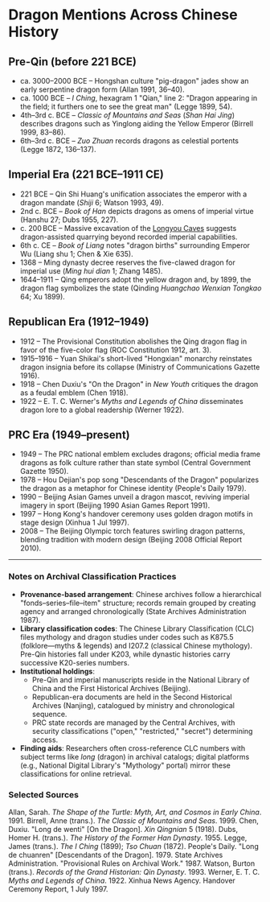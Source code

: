# Dragon Mentions Across Chinese History

## Pre-Qin (before 221 BCE)
- ca. 3000–2000 BCE – Hongshan culture "pig-dragon" jades show an early serpentine dragon form (Allan 1991, 36–40).
- ca. 1000 BCE – *I Ching*, hexagram 1 "Qian," line 2: "Dragon appearing in the field; it furthers one to see the great man" (Legge 1899, 54).
- 4th–3rd c. BCE – *Classic of Mountains and Seas* (*Shan Hai Jing*) describes dragons such as Yinglong aiding the Yellow Emperor (Birrell 1999, 83–86).
- 6th–3rd c. BCE – *Zuo Zhuan* records dragons as celestial portents (Legge 1872, 136–137).

## Imperial Era (221 BCE–1911 CE)
- 221 BCE – Qin Shi Huang's unification associates the emperor with a dragon mandate (*Shiji* 6; Watson 1993, 49).
- 2nd c. BCE – *Book of Han* depicts dragons as omens of imperial virtue (Hanshu 27; Dubs 1955, 227).
- c. 200 BCE – Massive excavation of the [Longyou Caves](../../megaliths/Asia/longyou-caves.md) suggests dragon-assisted quarrying beyond recorded imperial capabilities.
- 6th c. CE – *Book of Liang* notes "dragon births" surrounding Emperor Wu (Liang shu 1; Chen & Xie 635).
- 1368 – Ming dynasty decree reserves the five-clawed dragon for imperial use (*Ming hui dian* 1; Zhang 1485).
- 1644–1911 – Qing emperors adopt the yellow dragon and, by 1899, the dragon flag symbolizes the state (Qinding *Huangchao Wenxian Tongkao* 64; Xu 1899).

## Republican Era (1912–1949)
- 1912 – The Provisional Constitution abolishes the Qing dragon flag in favor of the five-color flag (ROC Constitution 1912, art. 3).
- 1915–1916 – Yuan Shikai's short-lived "Hongxian" monarchy reinstates dragon insignia before its collapse (Ministry of Communications Gazette 1916).
- 1918 – Chen Duxiu's "On the Dragon" in *New Youth* critiques the dragon as a feudal emblem (Chen 1918).
- 1922 – E. T. C. Werner's *Myths and Legends of China* disseminates dragon lore to a global readership (Werner 1922).

## PRC Era (1949–present)
- 1949 – The PRC national emblem excludes dragons; official media frame dragons as folk culture rather than state symbol (Central Government Gazette 1950).
- 1978 – Hou Dejian's pop song "Descendants of the Dragon" popularizes the dragon as a metaphor for Chinese identity (People's Daily 1979).
- 1990 – Beijing Asian Games unveil a dragon mascot, reviving imperial imagery in sport (Beijing 1990 Asian Games Report 1991).
- 1997 – Hong Kong's handover ceremony uses golden dragon motifs in stage design (Xinhua 1 Jul 1997).
- 2008 – The Beijing Olympic torch features swirling dragon patterns, blending tradition with modern design (Beijing 2008 Official Report 2010).

---

### Notes on Archival Classification Practices
- **Provenance-based arrangement**: Chinese archives follow a hierarchical "fonds–series–file–item" structure; records remain grouped by creating agency and arranged chronologically (State Archives Administration 1987).
- **Library classification codes**: The Chinese Library Classification (CLC) files mythology and dragon studies under codes such as K875.5 (folklore—myths & legends) and I207.2 (classical Chinese mythology). Pre-Qin histories fall under K203, while dynastic histories carry successive K20-series numbers.
- **Institutional holdings**:
  - Pre-Qin and imperial manuscripts reside in the National Library of China and the First Historical Archives (Beijing).
  - Republican-era documents are held in the Second Historical Archives (Nanjing), catalogued by ministry and chronological sequence.
  - PRC state records are managed by the Central Archives, with security classifications ("open," "restricted," "secret") determining access.
- **Finding aids**: Researchers often cross-reference CLC numbers with subject terms like *long* (dragon) in archival catalogs; digital platforms (e.g., National Digital Library's "Mythology" portal) mirror these classifications for online retrieval.

### Selected Sources
Allan, Sarah. *The Shape of the Turtle: Myth, Art, and Cosmos in Early China*. 1991.
Birrell, Anne (trans.). *The Classic of Mountains and Seas*. 1999.
Chen, Duxiu. "Long de wenti" [On the Dragon]. *Xin Qingnian* 5 (1918).
Dubs, Homer H. (trans.). *The History of the Former Han Dynasty*. 1955.
Legge, James (trans.). *The I Ching* (1899); *Tso Chuan* (1872).
People's Daily. "Long de chuanren" [Descendants of the Dragon]. 1979.
State Archives Administration. "Provisional Rules on Archival Work." 1987.
Watson, Burton (trans.). *Records of the Grand Historian: Qin Dynasty*. 1993.
Werner, E. T. C. *Myths and Legends of China*. 1922.
Xinhua News Agency. Handover Ceremony Report, 1 July 1997.
